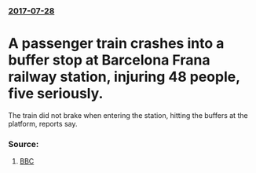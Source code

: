 ### [2017-07-28](/news/2017/07/28/index.md)

# A passenger train crashes into a buffer stop at Barcelona Frana railway station, injuring 48 people, five seriously. 

The train did not brake when entering the station, hitting the buffers at the platform, reports say.


### Source:

1. [BBC](http://www.bbc.co.uk/news/world-europe-40750343)
